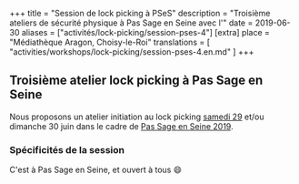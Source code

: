 +++
title = "Session de lock picking à PSeS"
description = "Troisième ateliers de sécurité physique à Pas Sage en Seine avec l'"
date = 2019-06-30
aliases = ["activités/lock-picking/session-pses-4"]
[extra]
place = "Médiathèque Aragon, Choisy-le-Roi"
translations = [
    "activities/workshops/lock-picking/session-pses-4.en.md"
]
+++

## Troisième atelier lock picking à Pas Sage en Seine

Nous proposons un atelier initiation au lock picking [samedi
29](@/activities/workshops/lock-picking/session-pses-3.fr.md) et/ou dimanche 30
juin dans le cadre de [Pas Sage en Seine
2019](@/activities/booth/passage-en-seine/pses-2019.fr.md).

### Spécificités de la session

C'est à Pas Sage en Seine, et ouvert à tous 😄
